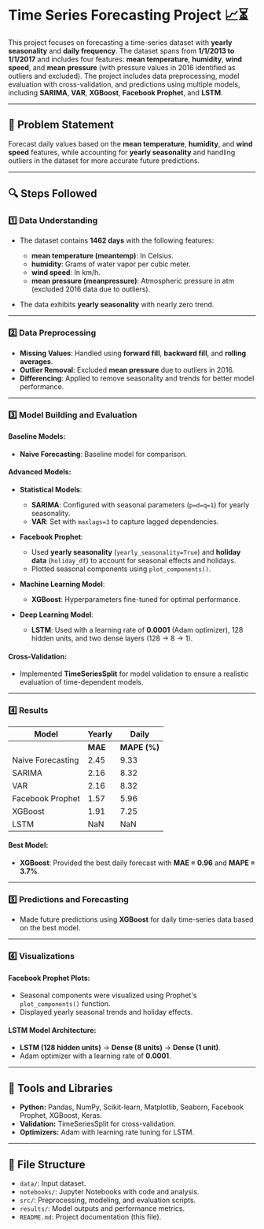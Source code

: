 # Time Series Forecasting Project 📈⏳  

This project focuses on forecasting a time-series dataset with **yearly seasonality** and **daily frequency**. The dataset spans from **1/1/2013 to 1/1/2017** and includes four features: **mean temperature**, **humidity**, **wind speed**, and **mean pressure** (with pressure values in 2016 identified as outliers and excluded). The project includes data preprocessing, model evaluation with cross-validation, and predictions using multiple models, including **SARIMA**, **VAR**, **XGBoost**, **Facebook Prophet**, and **LSTM**.

---

## 📝 Problem Statement  
Forecast daily values based on the **mean temperature**, **humidity**, and **wind speed** features, while accounting for **yearly seasonality** and handling outliers in the dataset for more accurate future predictions.

---

## 🔍 Steps Followed  

### 1️⃣ Data Understanding  
- The dataset contains **1462 days** with the following features:  
  - **mean temperature (meantemp)**: In Celsius.  
  - **humidity**: Grams of water vapor per cubic meter.  
  - **wind speed**: In km/h.  
  - **mean pressure (meanpressure)**: Atmospheric pressure in atm (excluded 2016 data due to outliers).  

- The data exhibits **yearly seasonality** with nearly zero trend.  

---

### 2️⃣ Data Preprocessing  
- **Missing Values**: Handled using **forward fill**, **backward fill**, and **rolling averages**.  
- **Outlier Removal**: Excluded **mean pressure** due to outliers in 2016.  
- **Differencing**: Applied to remove seasonality and trends for better model performance.  

---

### 3️⃣ Model Building and Evaluation  

#### Baseline Models:  
- **Naive Forecasting**: Baseline model for comparison.  

#### Advanced Models:  
- **Statistical Models**:  
  - **SARIMA**: Configured with seasonal parameters (`p=d=q=1`) for yearly seasonality.  
  - **VAR**: Set with `maxlags=3` to capture lagged dependencies.  

- **Facebook Prophet**:  
  - Used **yearly seasonality** (`yearly_seasonality=True`) and **holiday data** (`holiday_df`) to account for seasonal effects and holidays.  
  - Plotted seasonal components using `plot_components()`.  

- **Machine Learning Model**:  
  - **XGBoost**: Hyperparameters fine-tuned for optimal performance.  

- **Deep Learning Model**:  
  - **LSTM**: Used with a learning rate of **0.0001** (Adam optimizer), 128 hidden units, and two dense layers (128 → 8 → 1).  

#### Cross-Validation:  
- Implemented **TimeSeriesSplit** for model validation to ensure a realistic evaluation of time-dependent models.

---

### 4️⃣ Results  

| **Model**              | **Yearly**              | **Daily**              |
|-------------------------|-------------------------|------------------------|
|                         | **MAE** | **MAPE (%)** | **MAE** | **MAPE (%)** |
| Naive Forecasting       | 2.45     | 9.33         | 1.2      | 4.7         |
| SARIMA                  | 2.16     | 8.32         | 1.209    | 4.7         |
| VAR                     | 2.16     | 8.32         | 1.209    | 4.7         |
| Facebook Prophet        | 1.57     | 5.96         | 1.16     | 4.62        |
| XGBoost                 | 1.91     | 7.25         | 0.96     | 3.7         |
| LSTM                    | NaN      | NaN          | 1.49     | 6.0         |

#### Best Model:  
- **XGBoost**: Provided the best daily forecast with **MAE = 0.96** and **MAPE = 3.7%**.  

---

### 5️⃣ Predictions and Forecasting  
- Made future predictions using **XGBoost** for daily time-series data based on the best model.  

---

### 6️⃣ Visualizations  

#### Facebook Prophet Plots:  
- Seasonal components were visualized using Prophet's `plot_components()` function.  
- Displayed yearly seasonal trends and holiday effects.

#### LSTM Model Architecture:  
- **LSTM (128 hidden units)** → **Dense (8 units)** → **Dense (1 unit)**.  
- Adam optimizer with a learning rate of **0.0001**.  

---

## 🔧 Tools and Libraries  
- **Python:** Pandas, NumPy, Scikit-learn, Matplotlib, Seaborn, Facebook Prophet, XGBoost, Keras.  
- **Validation:** TimeSeriesSplit for cross-validation.  
- **Optimizers:** Adam with learning rate tuning for LSTM.  

---

## 📂 File Structure  
- `data/`: Input dataset.  
- `notebooks/`: Jupyter Notebooks with code and analysis.  
- `src/`: Preprocessing, modeling, and evaluation scripts.  
- `results/`: Model outputs and performance metrics.  
- `README.md`: Project documentation (this file).  
